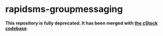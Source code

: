 # rapidsms-groupmessaging

**This repository is fully deprecated. It has been merged with [the cStock codebase](https://github.com/dimagi/logistics).**
